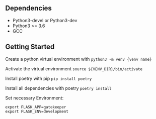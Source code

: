 ## Dependencies

- Python3-devel or Python3-dev
- Python3 >= 3.6
- GCC

## Getting Started

Create a python virtual environment with `python3 -m venv {venv name}`

Activate the virtual environment `source ${VENV_DIR}/bin/activate`

Install poetry with pip `pip install poetry`

Install all dependencies with poetry `poetry install`

Set necessary Environment:

```
export FLASK_APP=gatekeeper
export FLASK_ENV=development
```
